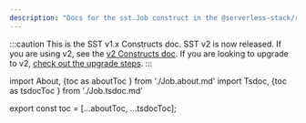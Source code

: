 ```yaml
---
description: "Docs for the sst.Job construct in the @serverless-stack/resources package"
---
```


:::caution
This is the SST v1.x Constructs doc. SST v2 is now released. If you are using v2, see the [v2 Constructs doc](/constructs). If you are looking to upgrade to v2, [check out the upgrade steps](/upgrade-guide#upgrade-to-v20).
:::

import About, {toc as aboutToc } from './Job.about.md'
import Tsdoc, {toc as tsdocToc } from './Job.tsdoc.md'

<About />
<Tsdoc />

export const toc = [...aboutToc, ...tsdocToc];